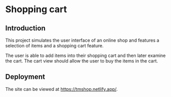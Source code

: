# Shopping cart

## Introduction

This project simulates the user interface of an online shop and features a selection of items and a shopping cart feature.

The user is able to add items into their shopping cart and then later examine the cart. The cart view should allow the user to buy the items in the cart.

## Deployment

The site can be viewed at https://tmshop.netlify.app/.
